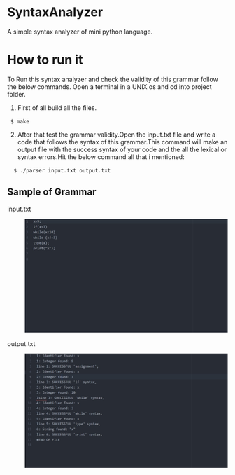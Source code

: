 # SyntaxAnalyzer
A simple syntax analyzer of mini python language.

<h1>How to run it</h1>

 <p>To Run this syntax analyzer and check the validity of this grammar follow the below commands.
  Open a terminal in a UNIX os and cd into project folder.</p>
 

  1. First of all build all the files.
  ```
   $ make
  ```
  
  2. After that test the grammar validity.Open the input.txt file and write a code that follows the syntax of this grammar.This command will make an output file with the success syntax of your code and the all the lexical or syntax errors.Hit the below command all that i mentioned:
 ```
   $ ./parser input.txt output.txt
 ```

<h2>Sample of Grammar</h2>

<dl>
<dt>input.txt<dt>
  <dd><p align="center">
  <img src="screenshots/1.jpg" >
</p><dd>
 
 <dt>output.txt<dt>
  <dd><p align="center">
  <img src="screenshots/2.jpg" >
</p><dd>
 
 </dl>
